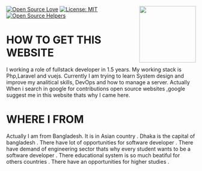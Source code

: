 [![Open Source Love](https://firstcontributions.github.io/open-source-badges/badges/open-source-v1/open-source.svg)](https://github.com/firstcontributions/open-source-badges)
[<img align="right" width="150" src="https://firstcontributions.github.io/assets/Readme/join-slack-team.png">](https://join.slack.com/t/firstcontributors/shared_invite/zt-1hg51qkgm-Xc7HxhsiPYNN3ofX2_I8FA)
[![License: MIT](https://img.shields.io/badge/License-MIT-green.svg)](https://opensource.org/licenses/MIT)
[![Open Source Helpers](https://www.codetriage.com/roshanjossey/first-contributions/badges/users.svg)](https://www.codetriage.com/roshanjossey/first-contributions)

# HOW TO GET THIS WEBSITE

I working a role of fullstack developer in 1.5 years. My working stack is Php,Laravel and vuejs. Currently I am trying to learn System design and improve my analitical skills, DevOps and how to manage a server. Actually When i search in google for contributions open source websites ,google suggest me in this website thats why I came here.

# WHERE I FROM

Actually I am from Bangladesh. It is in Asian country . Dhaka is the capital of bangladesh . There have lot of opportunities for software developer . There have demand of engineering sector thats why every student wants to be a software developer . There educational system is so much beatiful for others countries .
There have an opportunities for higher studies .
